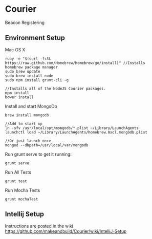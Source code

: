 Courier
=======

Beacon Registering 

## Environment Setup

Mac OS X 

```
ruby -e "$(curl -fsSL https://raw.github.com/Homebrew/homebrew/go/install)" //Installs homebrew package manager
sudo brew update
sudo brew install node
sudo npm install grunt-cli -g

//Installs all of the NodeJS Courier packages.
npm install
bower install
```

Install and start MongoDb

```
brew install mongodb

//Add to start up
ln -sfv /usr/local/opt/mongodb/*.plist ~/Library/LaunchAgents
launchctl load ~/Library/LaunchAgents/homebrew.mxcl.mongodb.plist

//Or just launch once
mongod --dbpath=/usr/local/var/mongodb

```

Run grunt serve to get it running:

```
grunt serve
```

Run All Tests
```
grunt test
```
Run Mocha Tests
```
grunt mochaTest
```
## Intellij Setup
Instructions are posted in the wiki https://github.com/makeandbuild/Courier/wiki/IntelliJ-Setup
